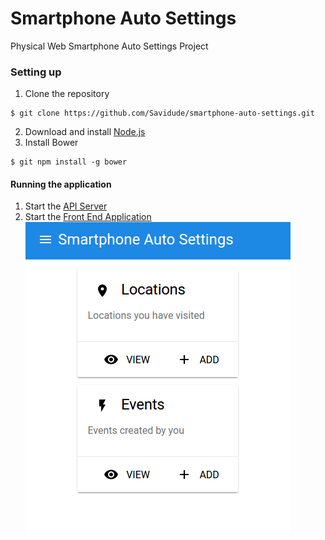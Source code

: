 # Smartphone Auto Settings
Physical Web Smartphone Auto Settings Project

### Setting up
1. Clone the repository
```shell
$ git clone https://github.com/Savidude/smartphone-auto-settings.git
```
2. Download and install [Node.js](https://nodejs.org/en/download/)
3. Install Bower
```shell
$ git npm install -g bower
```

#### Running the application
1. Start the [API Server](https://github.com/Savidude/smartphone-auto-settings/blob/master/api/README.md)
2. Start the [Front End Application](https://github.com/Savidude/smartphone-auto-settings/blob/master/front-end/README.md)
![Home Page](https://github.com/savidude/smartphone-auto-settings/blob/master/documentation/images/home-page.png "Home Page")

